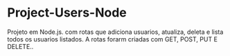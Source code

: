 # Project-Users-Node

Projeto em Node.js. com rotas que adiciona usuarios, atualiza, deleta e lista todos os usuarios listados.
A rotas forarm criadas com GET, POST, PUT E DELETE..
